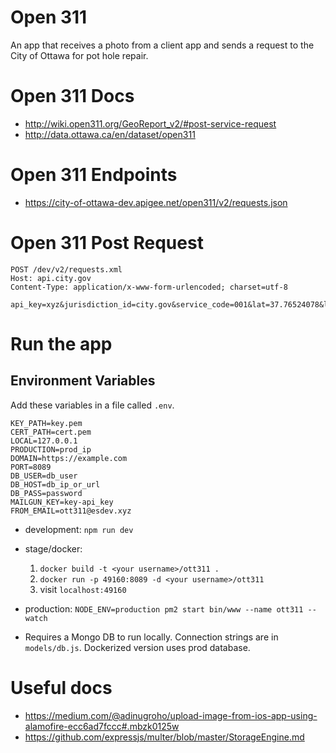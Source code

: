 # Open 311

An app that receives a photo from a client app and sends a request to the City of Ottawa for pot hole repair.

# Open 311 Docs
- http://wiki.open311.org/GeoReport_v2/#post-service-request
- http://data.ottawa.ca/en/dataset/open311

# Open 311 Endpoints
- https://city-of-ottawa-dev.apigee.net/open311/v2/requests.json

# Open 311 Post Request

``` 
POST /dev/v2/requests.xml
Host: api.city.gov
Content-Type: application/x-www-form-urlencoded; charset=utf-8

api_key=xyz&jurisdiction_id=city.gov&service_code=001&lat=37.76524078&long=-122.4212043&address_string=1234+5th+street&email=smit333%40sfgov.edu&device_id=tt222111&account_id=123456&first_name=john&last_name=smith&phone=111111111&description=A+large+sinkhole+is+destroying+the+street&media_url=http%3A%2F%2Ffarm3.static.flickr.com%2F2002%2F2212426634_5ed477a060.jpg&attribute[WHISPAWN]=123456&attribute[WHISDORN]=COISL001

```
# Run the app

## Environment Variables


Add these variables in a file called ```.env```.
```
KEY_PATH=key.pem
CERT_PATH=cert.pem
LOCAL=127.0.0.1
PRODUCTION=prod_ip
DOMAIN=https://example.com
PORT=8089
DB_USER=db_user
DB_HOST=db_ip_or_url
DB_PASS=password
MAILGUN_KEY=key-api_key
FROM_EMAIL=ott311@esdev.xyz

```

- development: ``` npm run dev ```
- stage/docker: 
    1. ``` docker build -t <your username>/ott311 . ```
    2. ``` docker run -p 49160:8089 -d <your username>/ott311 ```
    3. visit ``` localhost:49160 ```

- production: ```NODE_ENV=production pm2 start bin/www --name ott311 --watch ```

* Requires a Mongo DB to run locally. Connection strings are in ``` models/db.js ```. Dockerized version uses prod database.

# Useful docs

- https://medium.com/@adinugroho/upload-image-from-ios-app-using-alamofire-ecc6ad7fccc#.mbzk0125w
- https://github.com/expressjs/multer/blob/master/StorageEngine.md